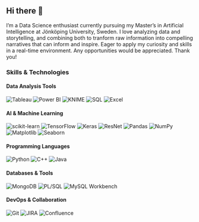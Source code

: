 ## Hi there 👋
I’m a Data Science enthusiast currently pursuing my Master’s in Artificial Intelligence at Jönköping University, Sweden. I love analyzing data and storytelling, and combining both to tranform raw information into compelling narratives that can inform and inspire. 
Eager to apply my curiosity and skills in a real-time environment.
Any opportunities would be appreciated. Thank you!
### Skills & Technologies

#### Data Analysis Tools
![Tableau](https://img.shields.io/badge/Tableau-E97E00?style=flat&logo=tableau&logoColor=white) 
![Power BI](https://img.shields.io/badge/Power_BI-E60000?style=flat&logo=powerbi&logoColor=white)
![KNIME](https://img.shields.io/badge/KNIME-E65000?style=flat&logo=knime&logoColor=white) 
![SQL](https://img.shields.io/badge/SQL-4479A1?style=flat&logo=sql&logoColor=white) 
![Excel](https://img.shields.io/badge/Excel-217346?style=flat&logo=microsoft-excel&logoColor=white)

#### AI & Machine Learning
![scikit-learn](https://img.shields.io/badge/ScikitLearn-F7931E?style=flat&logo=scikit-learn&logoColor=white) 
![TensorFlow](https://img.shields.io/badge/TensorFlow-FF6F00?style=flat&logo=tensorflow&logoColor=white) 
![Keras](https://img.shields.io/badge/Keras-D00000?style=flat&logo=keras&logoColor=white) 
![ResNet](https://img.shields.io/badge/ResNet-3C3C3C?style=flat&logo=mnist&logoColor=white) 
![Pandas](https://img.shields.io/badge/Pandas-150458?style=flat&logo=pandas&logoColor=white) 
![NumPy](https://img.shields.io/badge/NumPy-013243?style=flat&logo=numpy&logoColor=white) 
![Matplotlib](https://img.shields.io/badge/Matplotlib-117A8B?style=flat&logo=matplotlib&logoColor=white) 
![Seaborn](https://img.shields.io/badge/Seaborn-3776AB?style=flat&logo=seaborn&logoColor=white)

#### Programming Languages
![Python](https://img.shields.io/badge/Python-3776AB?style=flat&logo=python&logoColor=white) 
![C++](https://img.shields.io/badge/C++-00599C?style=flat&logo=c%2b%2b&logoColor=white) 
![Java](https://img.shields.io/badge/Java-007396?style=flat&logo=java&logoColor=white)

#### Databases & Tools
![MongoDB](https://img.shields.io/badge/MongoDB-4DB33D?style=flat&logo=mongodb&logoColor=white) 
![PL/SQL](https://img.shields.io/badge/PLSQL-003660?style=flat&logo=oracle&logoColor=white) 
![MySQL Workbench](https://img.shields.io/badge/MySQL-092E20?style=flat&logo=MySQLWorkBench&logoColor=white)

#### DevOps & Collaboration
![Git](https://img.shields.io/badge/Git-F05033?style=flat&logo=git&logoColor=white) 
![JIRA](https://img.shields.io/badge/JIRA-0052CC?style=flat&logo=jira&logoColor=white) 
![Confluence](https://img.shields.io/badge/Confluence-0052CC?style=flat&logo=confluence&logoColor=white)


<!--
**aswathy2410/aswathy2410** is a ✨ _special_ ✨ repository because its `README.md` (this file) appears on your GitHub profile.

Here are some ideas to get you started:

- 🔭 I’m currently working on ...
- 🌱 I’m currently learning ...
- 👯 I’m looking to collaborate on ...
- 🤔 I’m looking for help with ...
- 💬 Ask me about ...
- 📫 How to reach me: ...
- 😄 Pronouns: ...
- ⚡ Fun fact: ...
-->
